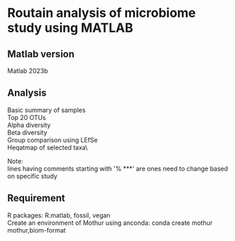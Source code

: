 # Routain analysis of microbiome study using MATLAB
## Matlab version
Matlab 2023b

## Analysis
Basic summary of samples\
Top 20 OTUs\
Alpha diversity\
Beta diversity\
Group comparison using LEfSe\
Heqatmap of selected taxa\

Note:\
lines having comments starting with '% ***' are ones need to change based on specific study


## Requirement 
R packages: R.matlab, fossil, vegan\
Create an environment of Mothur using anconda: conda create mothur mothur,biom-format
